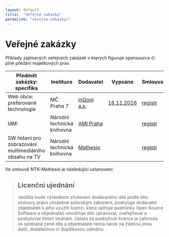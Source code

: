 ```yaml
---
layout: default
title:  "Veřejné zakázky"
permalink: "verejne-zakazky/"
---
```


# Veřejné zakázky

Příklady zajímavých veřejných zakázek v kterých figuruje opensource či plné předání majetkových práv.

<table>
  <thead>
    <tr>
      <th>Předmět zakázky: specifika</th>
      <th>Instituce</th>
      <th>Dodavatel</th>
      <th>Vypsáno</th>
      <th>Smlouva</th>
      <th>Cena vč DPH</th>
    </tr>
  </thead>
  <tbody>
    <tr>
      <td>Web obce: preferované technologie</td>
      <td>MČ Praha 7</td>
      <td><a href="https://inqool.cz/">inQool a.s.</a></td>
      <td><a href="http://praha7.cz/21123_Vyzva-Web-MC-Praha-7">16.11.2016 </a></td>
      <td><a href="https://smlouvy.gov.cz/smlouva/1269725">registr</a></td>
      <td>470 690,00</td>
    </tr>
    <tr>
      <td>IdM: </td>
      <td>Národní technická knihovna</td>
      <td><a href="https://www.ami.cz/">AMI Praha</a></td>
      <td></td>
      <td><a href="https://smlouvy.gov.cz/smlouva/2556826">registr</a></td>
      <td>3 980 900,00</td>
    </tr>
    <tr>
      <td>SW řešení pro zobrazování multimediálního obsahu na TV</td>
      <td>Národní technická knihovna</td>
      <td><a href="https://mathesio.com/">Mathesio </a></td>
      <td></td>
      <td><a href="https://smlouvy.gov.cz/smlouva/367425">registr</a></td>
      <td>145 321,00</td>
    </tr>
  </tbody>
</table>

Ve smlouvě NTK-Mathesio je následující ustanovení:

> ## Licenční ujednání
> Jestliže bude výsledkem zhotovení dodávaného díla podle této smlouvy právo
chráněné autorským zákonem, poskytuje dodavatel objednateli k jeho využití licenci,
která splňuje podmínky Open Source Software a objednateli umožňuje dílo
upravovat, zveřejňovat a poskytovat třetím stranám. Úplata za poskytnutí licence je
zahrnuta ve sjednané ceně díla a objednatele nemá nárok na žádnou jinou další,
dodatečnou či doplňkovou odměnu.
